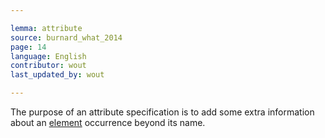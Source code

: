 ```yaml
---

lemma: attribute
source: burnard_what_2014
page: 14
language: English
contributor: wout
last_updated_by: wout

---
```


The purpose of an attribute specification is to add some extra information about an [element](element.html) occurrence beyond its name.
